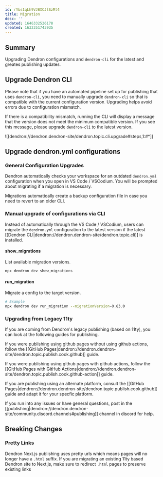 ```yaml
---
id: rYbs1qLh9VJBXCJlSzMt4
title: Migration
desc: ''
updated: 1646332526178
created: 1632351743935
---
```


## Summary

Upgrading Dendron configurations and `dendron-cli` for the latest and greates publishing updates.

## Upgrade Dendron CLI

Please note that if you have an automated pipeline set up for publishing that uses `dendron-cli`, you need to manually upgrade `dendron-cli` so that is compatible with the current configuration version. Upgrading helps avoid errors due to configuration mismatch.

If there is a compatibility mismatch, running the CLI will display a message that the version does not meet the minimum compatible version. If you see this message, please upgrade `dendron-cli` to the latest version.

![[dendron://dendron.dendron-site/dendron.topic.cli.upgrade#steps,1:#*]]

## Upgrade dendron.yml configurations

### General Configuration Upgrades

Dendron automatically checks your workspace for an outdated `dendron.yml` configuration when you open in VS Code / VSCodium. You will be prompted about migrating if a migration is necessary.

Migrations automatically create a backup configuration file in case you need to revert to an older CLI.

### Manual upgrade of configurations via CLI

Instead of automatically through the VS Code / VSCodium, users can migrate the `dendron.yml` configuration to the latest version if the latest [[Dendron CLI|dendron://dendron.dendron-site/dendron.topic.cli]] is installed.

#### show_migrations

List available migration versions.

```bash
npx dendron dev show_migrations
```

#### run_migration

Migrate a config to the target version.

```bash
# Example
npx dendron dev run_migration --migrationVersion=0.83.0
```

### Upgrading from Legacy 11ty

If you are coming from Dendron's legacy publishing (based on 11ty), you can look at the following guides for publishing.

If you were publishing using github pages without using github actions, follow the [[GitHub Pages|dendron://dendron.dendron-site/dendron.topic.publish.cook.github]] guide.

If you were publishing using github pages with github actions, follow the [[GitHub Pages with GitHub Actions|dendron://dendron.dendron-site/dendron.topic.publish.cook.github-action]] guide.

If you are publishing using an alternate platform, consult the [[GitHub Pages|dendron://dendron.dendron-site/dendron.topic.publish.cook.github]] guide and adapt it for your specfic platform. 

If you run into any issues or have general questions, post in the [[publishing|dendron://dendron.dendron-site/community.discord.channels#publishing]] channel in discord for help. 

## Breaking Changes

### Pretty Links

Dendron Next.js publishing uses pretty urls which means pages will no longer have a `.html` suffix.  If you are migrating an existing 11ty based Dendron site to Next.js, make sure to redirect `.html` pages to preserve existing links

